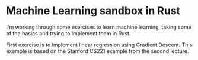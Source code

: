 # Machine Learning sandbox in Rust

I'm working through some exercises to learn machine learning, taking some of the basics and trying to implement them in Rust.

First exercise is to implement linear regression using Gradient Descent. This example is based on the Stanford CS221 example from the second lecture.
